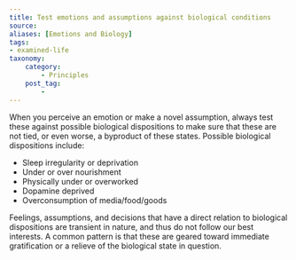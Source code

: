 ```yaml
---
title: Test emotions and assumptions against biological conditions
source:
aliases: [Emotions and Biology]
tags:
- examined-life
taxonomy:
    category:
        - Principles
    post_tag:
        -
---
```


When you perceive an emotion or make a novel assumption, always test these against possible biological dispositions to make sure that these are not tied, or even worse, a byproduct of these states. Possible biological dispositions include:

-   Sleep irregularity or deprivation
-   Under or over nourishment
-   Physically under or overworked
-   Dopamine deprived
-   Overconsumption of media/food/goods

Feelings, assumptions, and decisions that have a direct relation to biological dispositions are transient in nature, and thus do not follow our best interests. A common pattern is that these are geared toward immediate gratification or a relieve of the biological state in question.
